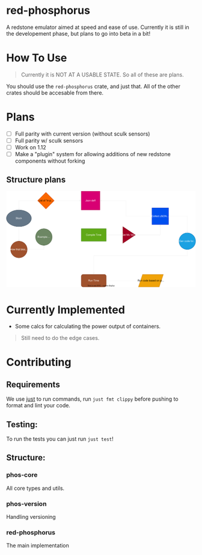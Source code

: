# red-phosphorus
A redstone emulator aimed at speed and ease of use. Currently it is still in the developement phase, but plans to go into beta in a bit!

# How To Use
> Currently it is NOT AT A USABLE STATE. So all of these are plans.

You should use the `red-phosphorus` crate, and just that. All of the other crates should be accesable from there.

# Plans
- [ ] Full parity with current version (without sculk sensors)
- [ ] Full parity w/ sculk sensors
- [ ] Work on 1.12
- [ ] Make a "plugin" system for allowing additions of new redstone components without forking

## Structure plans
![](/docs/Structure.drawio.svg)

# Currently Implemented
- Some calcs for calculating the power output of containers.
> Still need to do the edge cases.

# Contributing

## Requirements
We use [just](https://github.com/casey/just) to run commands, run `just fmt clippy` before pushing to format and lint your code.

## Testing:
To run the tests you can just run `just test`!

## Structure:
### phos-core
All core types and utils.
### phos-version
Handling versioning
### red-phosphorus
The main implementation
